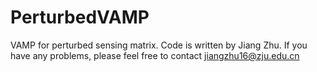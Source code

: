 # PerturbedVAMP
VAMP for perturbed sensing matrix.
Code is written by Jiang Zhu. If you have any problems, please feel free to contact jiangzhu16@zju.edu.cn
